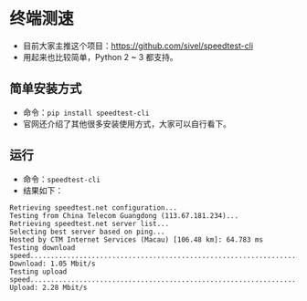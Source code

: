 # 终端测速


- 目前大家主推这个项目：<https://github.com/sivel/speedtest-cli>
- 用起来也比较简单，Python 2 ~ 3 都支持。

## 简单安装方式

- 命令：`pip install speedtest-cli`
- 官网还介绍了其他很多安装使用方式，大家可以自行看下。

## 运行

- 命令：`speedtest-cli`
- 结果如下：

```
Retrieving speedtest.net configuration...
Testing from China Telecom Guangdong (113.67.181.234)...
Retrieving speedtest.net server list...
Selecting best server based on ping...
Hosted by CTM Internet Services (Macau) [106.48 km]: 64.783 ms
Testing download speed................................................................................
Download: 1.05 Mbit/s
Testing upload speed................................................................................................
Upload: 2.28 Mbit/s
```


